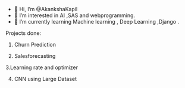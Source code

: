 - 👋 Hi, I’m @AkankshaKapil
- 👀 I’m interested in AI ,SAS and webprogramming.
- 🌱 I’m currently learning Machine learning , Deep Learning ,Django .


Projects done:
1. Churn Prediction

2. Salesforecasting

3.Learning rate and optimizer

4. CNN using Large Dataset

